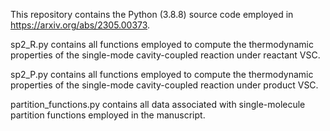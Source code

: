 This repository contains the Python (3.8.8) source code employed in https://arxiv.org/abs/2305.00373.

sp2_R.py contains all functions employed to compute the thermodynamic properties of the single-mode cavity-coupled reaction under reactant VSC.

sp2_P.py contains all functions employed to compute the thermodynamic properties of the single-mode cavity-coupled reaction under product VSC.

partition_functions.py contains all data associated with single-molecule partition functions employed in the manuscript.


